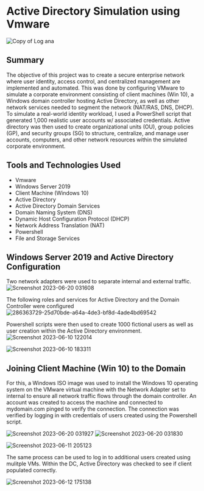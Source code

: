# Active Directory Simulation using Vmware
![Copy of Log ana](https://github.com/emeka789/ActiveDirectoryHL/assets/99328320/dd1d99dc-b7b0-44c5-88e1-c6b6a661fe03)
## Summary
The objective of this project was to create a secure enterprise network where user identity, access control, and centralized management are implemented and automated. This was done by configuring VMware to simulate a corporate environment consisting of client machines (Win 10), a Windows domain controller hosting Active Directory, as well as other network services needed to segment the network (NAT/RAS, DNS, DHCP). To simulate a real-world identity workload, I used a PowerShell script that generated 1,000 realistic user accounts w/ associated credentials. Active directory was then used to create organizational units (OU), group policies (GP), and security groups (SG) to structure, centralize, and manage user accounts, computers, and other network resources within the simulated corporate environment.

## Tools and Technologies Used
- Vmware
- Windows Server 2019
- Client Machine (Windows 10)
- Active Directory
- Active Directory Domain Services
- Domain Naming System (DNS)
- Dynamic Host Configuration Protocol (DHCP)
- Network Address Translation (NAT)
- Powershell
- File and Storage Services

## Windows Server 2019 and Active Directory Configuration
Two network adapters were used to separate internal and external traffic.
![Screenshot 2023-06-20 031608](https://github.com/emeka789/ActiveDirectoryHL/assets/99328320/d56b7c86-48e2-42ec-9d84-7e447dacfb09)

The following roles and services for Active Directory and the Domain Controller were configured
![286363729-25d70bde-a64a-4de3-bf8d-4ade4bd69542](https://github.com/emeka789/ActiveDirectoryHL/assets/99328320/2b2684f2-b08e-4e7b-a9ca-bc6db37f2534)

Powershell scripts were then used to create 1000 fictional users as well as user creation within the Active Directory environment.
![Screenshot 2023-06-10 122014](https://github.com/emeka789/ActiveDirectoryHL/assets/99328320/20edc126-173a-42b0-ac63-6ba445a0f5ec)

![Screenshot 2023-06-10 183311](https://github.com/emeka789/ActiveDirectoryHL/assets/99328320/74b3dcd0-4668-4ba3-80dd-ce7b608f6026)

## Joining Client Machine (Win 10) to the Domain
For this, a Windows ISO image was used to install the Windows 10 operating system on the VMware virtual machine with the Network Adapter set to internal to ensure all network traffic flows through the domain controller. An account was created to access the machine and connected to mydomain.com pinged to verify the connection. The connection was verified by logging in with credentials of users created using the Powershell script.


![Screenshot 2023-06-20 031927](https://github.com/emeka789/images/assets/99328320/f7def568-94e3-4f49-aa13-a88ded8341f4)
![Screenshot 2023-06-20 031830](https://github.com/emeka789/images/assets/99328320/9f5d211d-1aee-4c4d-aba2-d4b78201c956)

![Screenshot 2023-06-11 205123](https://github.com/emeka789/ActiveDirectoryHL/assets/99328320/6d79402f-773a-4146-a3de-81493dfaf4f6)

The same process can be used to log in to additional users created using mulitple VMs. Within the DC, Active Directory was checked to see if client populated correctly.

![Screenshot 2023-06-12 175138](https://github.com/emeka789/ActiveDirectoryHL/assets/99328320/dfa7f250-7995-4220-b33d-0f8432b9922c)

